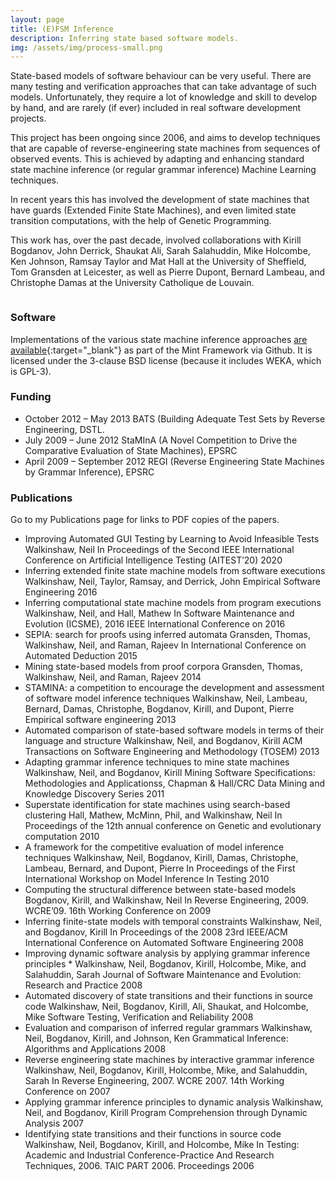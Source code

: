```yaml
---
layout: page
title: (E)FSM Inference
description: Inferring state based software models.
img: /assets/img/process-small.png
---
```

State-based models of software behaviour can be very useful. There are many testing and verification approaches that can take advantage of such models. Unfortunately, they require a lot of knowledge and skill to develop by hand, and are rarely (if ever) included in real software development projects.

This project has been ongoing since 2006, and aims to develop techniques that are capable of reverse-engineering state machines from sequences of observed events. This is achieved by adapting and enhancing standard state machine inference (or regular grammar inference) Machine Learning techniques.

In recent years this has involved the development of state machines that have guards (Extended Finite State Machines), and even limited state transition computations, with the help of Genetic Programming.

This work has, over the past decade, involved collaborations with Kirill Bogdanov, John Derrick, Shaukat Ali, Sarah Salahuddin, Mike Holcombe, Ken Johnson, Ramsay Taylor and Mat Hall at the University of Sheffield, Tom Gransden at Leicester, as well as Pierre Dupont, Bernard Lambeau, and Christophe Damas at the University Catholique de Louvain.

<div class="img_row">
    <img class="col two left" src="{{ site.baseurl }}/assets/img/process-small.png" alt="" title="Screen shot 1"/>
</div>

### Software

Implementations of the various state machine inference approaches [are available](https://github.com/neilwalkinshaw/mintframework){:target="\_blank"} as part of the Mint Framework via Github. It is licensed under the 3-clause BSD license (because it includes WEKA, which is GPL-3).

### Funding

* October 2012 – May 2013 BATS (Building Adequate Test Sets by Reverse Engineering, DSTL.
* July 2009 – June 2012	StaMInA (A Novel Competition to Drive the Comparative Evaluation of State Machines), EPSRC
* April 2009 – September 2012 REGI (Reverse Engineering State Machines by Grammar 	Inference), EPSRC

### Publications

Go to my Publications page for links to PDF copies of the papers.

* Improving Automated GUI Testing by Learning to Avoid Infeasible Tests Walkinshaw, Neil In Proceedings of the Second IEEE International Conference on Artificial Intelligence Testing (AITEST’20) 2020
* Inferring extended finite state machine models from software executions Walkinshaw, Neil, Taylor, Ramsay, and Derrick, John Empirical Software Engineering 2016
* Inferring computational state machine models from program executions Walkinshaw, Neil, and Hall, Mathew In Software Maintenance and Evolution (ICSME), 2016 IEEE International Conference on 2016
* SEPIA: search for proofs using inferred automata Gransden, Thomas, Walkinshaw, Neil, and Raman, Rajeev In International Conference on Automated Deduction 2015
* Mining state-based models from proof corpora Gransden, Thomas, Walkinshaw, Neil, and Raman, Rajeev 2014
* STAMINA: a competition to encourage the development and assessment of software model inference techniques Walkinshaw, Neil, Lambeau, Bernard, Damas, Christophe, Bogdanov, Kirill, and Dupont, Pierre Empirical software engineering 2013
* Automated comparison of state-based software models in terms of their language and structure Walkinshaw, Neil, and Bogdanov, Kirill ACM Transactions on Software Engineering and Methodology (TOSEM) 2013
* Adapting grammar inference techniques to mine state machines Walkinshaw, Neil, and Bogdanov, Kirill Mining Software Specifications: Methodologies and Applicationss, Chapman & Hall/CRC Data Mining and Knowledge Discovery Series 2011
* Superstate identification for state machines using search-based clustering Hall, Mathew, McMinn, Phil, and Walkinshaw, Neil In Proceedings of the 12th annual conference on Genetic and evolutionary computation 2010
* A framework for the competitive evaluation of model inference techniques Walkinshaw, Neil, Bogdanov, Kirill, Damas, Christophe, Lambeau, Bernard, and Dupont, Pierre In Proceedings of the First International Workshop on Model Inference In Testing 2010
* Computing the structural difference between state-based models Bogdanov, Kirill, and Walkinshaw, Neil In Reverse Engineering, 2009. WCRE’09. 16th Working Conference on 2009
* Inferring finite-state models with temporal constraints Walkinshaw, Neil, and Bogdanov, Kirill In Proceedings of the 2008 23rd IEEE/ACM International Conference on Automated Software Engineering 2008
* Improving dynamic software analysis by applying grammar inference principles * Walkinshaw, Neil, Bogdanov, Kirill, Holcombe, Mike, and Salahuddin, Sarah Journal of Software Maintenance and Evolution: Research and Practice 2008
* Automated discovery of state transitions and their functions in source code Walkinshaw, Neil, Bogdanov, Kirill, Ali, Shaukat, and Holcombe, Mike Software Testing, Verification and Reliability 2008
* Evaluation and comparison of inferred regular grammars Walkinshaw, Neil, Bogdanov, Kirill, and Johnson, Ken Grammatical Inference: Algorithms and Applications 2008
* Reverse engineering state machines by interactive grammar inference Walkinshaw, Neil, Bogdanov, Kirill, Holcombe, Mike, and Salahuddin, Sarah In Reverse Engineering, 2007. WCRE 2007. 14th Working Conference on 2007
* Applying grammar inference principles to dynamic analysis Walkinshaw, Neil, and Bogdanov, Kirill Program Comprehension through Dynamic Analysis 2007
* Identifying state transitions and their functions in source code Walkinshaw, Neil, Bogdanov, Kirill, and Holcombe, Mike In Testing: Academic and Industrial Conference-Practice And Research Techniques, 2006. TAIC PART 2006. Proceedings 2006
